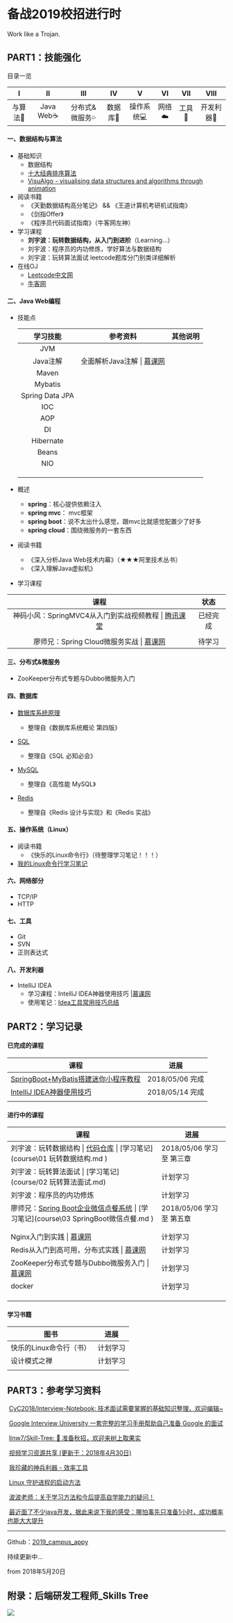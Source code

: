 # 备战2019校招进行时

Work like a Trojan.



## PART1：技能强化

目录一览

|       Ⅰ        |        Ⅱ         |             Ⅲ              |          Ⅳ          |         Ⅴ          |      Ⅵ      |      Ⅶ       |          Ⅷ          |
| :------------: | :--------------: | :------------------------: | :-----------------: | :----------------: | :---------: | :----------: | :-----------------: |
| 与算法:pencil: | Java Web:coffee: | 分布式&微服务:sweat_drops: | 数据库:floppy_disk: | 操作系统:computer: | 网络:cloud: | 工具:hammer: | 开发利器:paperclip: |



#### 一、数据结构与算法

- 基础知识
    - 数据结构
    - [十大经典排序算法](https://www.cnblogs.com/onepixel/articles/7674659.html)
    - [VisuAlgo - visualising data structures and algorithms through animation](https://visualgo.net/en) 
- 阅读书籍
    - 《天勤数据结构高分笔记》 && 《王道计算机考研机试指南》
    - 《剑指Offer》
    - 《程序员代码面试指南》（牛客网左神）
- 学习课程
    - **刘宇波：玩转数据结构，从入门到进阶**（Learning...）
    - 刘宇波：程序员的内功修炼，学好算法与数据结构
    - 刘宇波：玩转算法面试 leetcode题库分门别类详细解析
- 在线OJ
    - [Leetcode中文网](https://leetcode-cn.com/)
    -  [牛客网](https://www.nowcoder.com/)




#### 二、Java Web编程
- 技能点

    |    学习技能     |                           参考资料                           | 其他说明 |
    | :-------------: | :----------------------------------------------------------: | :------: |
    |       JVM       |                                                              |          |
    |    Java注解     | 全面解析Java注解 \| [慕课网](https://www.imooc.com/learn/456) |          |
    |      Maven      |                                                              |          |
    |     Mybatis     |                                                              |          |
    | Spring Data JPA |                                                              |          |
    |       IOC       |                                                              |          |
    |       AOP       |                                                              |          |
    |       DI        |                                                              |          |
    |    Hibernate    |                                                              |          |
    |      Beans      |                                                              |          |
    |       NIO       |                                                              |          |
    |                 |                                                              |          |
    |                 |                                                              |          |
    |                 |                                                              |          |

    

- 概述

    - **spring**：核心提供依赖注入
    - **spring mvc**： mvc框架
    - **spring boot**：说不太出什么感觉，跟mvc比就感觉配置少了好多
    - **spring cloud**：围绕微服务的一套东西 

- 阅读书籍
    - 《深入分析Java Web技术内幕》（★★★阿里技术丛书）
    - 《深入理解Java虚拟机》

- 学习课程

|                             课程                             |   状态   |
| :----------------------------------------------------------: | :------: |
| 神码小风：SpringMVC4从入门到实战视频教程 \| [腾讯课堂](https://ke.qq.com/course/263024) | 已经完成 |
|                                                              |          |
| 廖师兄：Spring Cloud微服务实战 \| [慕课网](https://coding.imooc.com/class/187.html) |  待学习  |



#### 三、分布式&微服务

- ZooKeeper分布式专题与Dubbo微服务入门






#### 四、数据库 

- [数据库系统原理](https://github.com/CyC2018/InnterviewNotes/blob/master/notes/数据库系统原理.md)
  - 整理自《数据库系统概论 第四版》
- [SQL](https://github.com/CyC2018/InnterviewNotes/blob/master/notes/SQL.md)
  - 整理自《SQL 必知必会》

- [MySQL](https://github.com/CyC2018/InnterviewNotes/blob/master/notes/MySQL.md)
  - 整理自《高性能 MySQL》

- [Redis](https://github.com/CyC2018/InnterviewNotes/blob/master/notes/Redis.md)
  - 整理自《Redis 设计与实现》和《Redis 实战》



#### 五、操作系统（Linux）

- 阅读书籍
    - 《快乐的Linux命令行》（待整理学习笔记！！！）
- [我的Linux命令行学习笔记](notes/my_linux_cmd.md)



#### 六、网络部分

- TCP/IP
- HTTP



#### 七、工具

- Git
- SVN
- 正则表达式



#### 八、开发利器

- IntelliJ IDEA 
  - 学习课程：IntelliJ IDEA神器使用技巧 |[慕课网](https://www.imooc.com/learn/924)
  - 使用笔记：[Idea工具常用技巧总结](https://www.jianshu.com/p/131c2deb3ecf)



## PART2：学习记录

#### 已完成的课程

| 课程                                                         | 进展            |
| ------------------------------------------------------------ | --------------- |
| [SpringBoot+MyBatis搭建迷你小程序教程](https://www.imooc.com/learn/945) | 2018/05/06 完成 |
| [IntelliJ IDEA神器使用技巧](https://www.imooc.com/learn/924) | 2018/05/14 完成 |
|                                                              |                 |



#### 进行中的课程

| 课程                                                         | 进展                         |
| ------------------------------------------------------------ | ---------------------------- |
| 刘宇波：玩转数据结构 \| [代码仓库](https://github.com/liuyubobobo/Play-with-Algorithms) \| [学习笔记](course\01 玩转数据结构.md ) | 2018/05/06 学习至 第三章<br> |
| 刘宇波：玩转算法面试 \| [学习笔记](course/02 玩转算法面试.md) | 计划学习                     |
| 刘宇波：程序员的内功修炼                                     | 计划学习                     |
| 廖师兄：[Spring Boot企业微信点餐系统](https://coding.imooc.com/class/117.html) \| [学习笔记](course\03 SpringBoot微信点餐.md ) | 2018/05/06 学习至 第五章     |
|                                                              |                              |
|                                                              |                              |
| Nginx入门到实践 \| [慕课网](https://coding.imooc.com/class/evaluation/121.html#Anchor) | 计划学习                     |
| Redis从入门到高可用，分布式实践 \| [慕课网](https://coding.imooc.com/class/151.html) | 计划学习                     |
| ZooKeeper分布式专题与Dubbo微服务入门 \| [慕课网](https://coding.imooc.com/class/201.html) | 计划学习                     |
| docker                                                       | 计划学习                     |
|                                                              |                              |
|                                                              |                              |
|                                                              |                              |



#### 学习书籍

| 图书                    | 进展     |
| ----------------------- | -------- |
| 快乐的Linux命令行（书） | 计划学习 |
| 设计模式之禅            | 计划学习 |
|                         |          |





## PART3：参考学习资料

​	[CyC2018/Interview-Notebook: 技术面试需要掌握的基础知识整理，欢迎编辑~](https://github.com/CyC2018/Interview-Notebook)

​	[Google Interview University 一套完整的学习手册帮助自己准备 Google 的面试](https://github.com/jwasham/coding-interview-university/blob/master/translations/README-cn.md)

​	[linw7/Skill-Tree: 🐼 准备秋招，欢迎来树上取果实](https://github.com/linw7/Skill-Tree)

​	[视频学习资源共享 (更新于：2018年4月30日)](https://github.com/shiyuan17/share_video/tree/1773f9f1e181d40f3e00041805933ca55932c553)

​	[我珍藏的神兵利器 - 效率工具](https://www.liutf.com/posts/3720794851.html)

​	[Linux 守护进程的启动方法](https://mp.weixin.qq.com/s/DzajJNhcpB3hqWzzm71Q0w)

​	[波波老师：关于学习方法和今后提高自学能力的疑问！](http://coding.imooc.com/learn/questiondetail/46130.html)

​	[最近面了不少java开发，据此来说下我的感受：哪怕事先只准备1小时，成功概率也能大大提升](https://mp.weixin.qq.com/s/TheCxmlDrcz5oFAahz6Rxw)



------



Github：[2019_campus_appy](https://github.com/frank-lam/2019_campus_appy)



持续更新中...

from 2018年5月20日





## 附录：后端研发工程师_Skills Tree

**![](pics/mind/developer_skills_tree.svg)**

